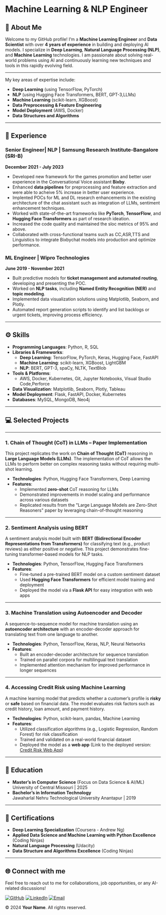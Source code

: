 # Machine Learning & NLP Engineer

## 🚀 **About Me**

Welcome to my GitHub profile! I’m a **Machine Learning Engineer** and **Data Scientist** with over **4 years of experience** in building and deploying AI models. I specialize in **Deep Learning**, **Natural Language Processing (NLP)**, and **Machine Learning** technologies. I am passionate about solving real-world problems using AI and continuously learning new techniques and tools in this rapidly evolving field.

---

My key areas of expertise include:
- **Deep Learning** (using TensorFlow, PyTorch)
- **NLP** (using Hugging Face Transformers, BERT, GPT-3,LLMs)
- **Machine Learning** (scikit-learn, XGBoost)
- **Data Preprocessing & Feature Engineering**
- **Model Deployment** (AWS, Docker)
- **Data Structures and Algorithms**

---

## 💼 **Experience**

### Senior Engineer| NLP | **Samsung Research Institute-Bangalore (SRI-B)**  
**December 2021 - July 2023**
- Developed new framework for the games promotion and better user experience in the Conversational Voice assistant **Bixby**.
- Enhanced **data pipelines** for preprocessing and feature extraction and were able to acheive 5% increase in better user experience.
- Implented POCs for ML and DL research enhancements in the existing architecture of the chat assistant such as integration of LLMs, sentiment enhancement techniques.
- Worked with state-of-the-art frameworks like **PyTorch**, **TensorFlow**, and **Hugging Face Transformers** as part of research ideation.
- Increased the code quality and maintained the sloc metrics of 95% and above.
- Collaborated with cross-functional teams such as CC,ASR,TTS and Linguistics to integrate Bixbychat models into production and optimize performance.

### ML Engineer | **Wipro Technologies**  
**June 2019 - November 2021**
- Built predictive models for **ticket management and automated routing**, developing and presenting the POC.  
- Worked on **NLP tasks**, including **Named Entity Recognition (NER)** and **topic modeling**.  
- Implemented data visualization solutions using Matplotlib, Seaborn, and Plotly.  
- Automated report generation scripts to identify and list backlogs or urgent tickets, improving process efficiency.  
---

## ⚙️ **Skills**

- **Programming Languages**: Python, R, SQL
- **Libraries & Frameworks**: 
  - **Deep Learning**: TensorFlow, PyTorch, Keras, Hugging Face, FastAPI
  - **Machine Learning**: scikit-learn, XGBoost, LightGBM
  - **NLP**: BERT, GPT-3, spaCy, NLTK, TextBlob
- **Tools & Platforms**: 
  - AWS, Docker, Kubernetes, Git, Jupyter Notebooks, Visual Studio Code,Perforce
- **Data Visualization**: Matplotlib, Seaborn, Plotly, Tableau
- **Model Deployment**: Flask, FastAPI, Docker, Kubernetes
- **Databases**: MySQL, MongoDB, Neo4j

---

## 💻 Selected Projects

---

### **1. Chain of Thought (CoT) in LLMs – Paper Implementation**

This project replicates the work on **Chain of Thought (CoT)** reasoning in **Large Language Models (LLMs)**. The implementation of CoT allows the LLMs to perform better on complex reasoning tasks without requiring multi-shot learning.

- **Technologies**: Python, Hugging Face Transformers, Deep Learning
- **Features**:
  - Implemented **zero-shot** CoT reasoning for LLMs
  - Demonstrated improvements in model scaling and performance across various datasets
  - Replicated results from the "Large Language Models are Zero-Shot Reasoners" paper by leveraging chain-of-thought reasoning


---

### **2. Sentiment Analysis using BERT**

A sentiment analysis model built with **BERT (Bidirectional Encoder Representations from Transformers)** for classifying text (e.g., product reviews) as either positive or negative. This project demonstrates fine-tuning transformer-based models for NLP tasks.

- **Technologies**: Python, TensorFlow, Hugging Face Transformers
- **Features**:
  - Fine-tuned a pre-trained BERT model on a custom sentiment dataset
  - Used **Hugging Face Transformers** for efficient model training and deployment
  - Deployed the model via a **Flask API** for easy integration with web apps

---

### **3. Machine Translation using Autoencoder and Decoder**

A sequence-to-sequence model for machine translation using an **autoencoder architecture** with an encoder-decoder approach for translating text from one language to another.

- **Technologies**: Python, TensorFlow, Keras, NLP, Neural Networks
- **Features**:
  - Built an encoder-decoder architecture for sequence translation
  - Trained on parallel corpora for multilingual text translation
  - Implemented attention mechanism for improved performance in longer sequences


---

### **4. Accessing Credit Risk using Machine Learning**

A machine learning model that predicts whether a customer’s profile is **risky** or **safe** based on financial data. The model evaluates risk factors such as credit history, loan amount, and payment history.

- **Technologies**: Python, scikit-learn, pandas, Machine Learning
- **Features**:
  - Utilized classification algorithms (e.g., Logistic Regression, Random Forest) for risk classification
  - Trained and validated on a real-world financial dataset
  - Deployed the model as a **web app** (Link to the deployed version: [Credit Risk Web App](http://ec2-3-140-255-188.us-east-2.compute.amazonaws.com:5002/?))

---

## 🧠 **Education**

- **Master’s in Computer Science** (Focus on Data Science & AI/ML)  
  University of Central Missouri | 2025
- **Bachelor’s in Information Technology**  
  Jawaharlal Nehru Technological University Anantapur | 2019

---

## 📝 **Certifications**

- **Deep Learning Specialization** (Coursera - Andrew Ng)
- **Applied Data Science and Machine Learning with Python Excellence** (Coding Ninjas)
- **Natural Language Processing** (Udacity)
- **Data Structure and Algorithms Excellence** (Coding Ninjas)

---

## 🌐 **Connect with me**

Feel free to reach out to me for collaborations, job opportunities, or any AI-related discussions!

[![GitHub](https://img.shields.io/badge/GitHub-181717?style=flat-square&logo=github&logoColor=white)](https://github.com/kvamsi7)
[![LinkedIn](https://img.shields.io/badge/LinkedIn-0A66C2?style=flat-square&logo=linkedin&logoColor=white)](https://www.linkedin.com/in/katam-vamsi-krishna)
[![Email](https://img.shields.io/badge/Email-D14836?style=flat-square&logo=gmail&logoColor=white)](mailto:vamsikrishna.katamreddy@gmail.com)


© 2024 **Your Name**. All rights reserved.
